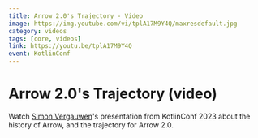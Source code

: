 ```yaml
---
title: Arrow 2.0's Trajectory - Video
image: https://img.youtube.com/vi/tplA17M9Y4Q/maxresdefault.jpg
category: videos
tags: [core, videos]
link: https://youtu.be/tplA17M9Y4Q
event: KotlinConf
---
```


# Arrow 2.0's Trajectory (video)

Watch [Simon Vergauwen](https://twitter.com/vergauwen_simon)'s presentation from KotlinConf 2023 about the history of Arrow, and the trajectory for Arrow 2.0.